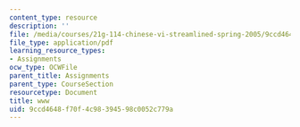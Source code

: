 ```yaml
---
content_type: resource
description: ''
file: /media/courses/21g-114-chinese-vi-streamlined-spring-2005/9ccd4648f70f4c98394598c0052c779a_MIT21G_114S05_2_03f.pdf
file_type: application/pdf
learning_resource_types:
- Assignments
ocw_type: OCWFile
parent_title: Assignments
parent_type: CourseSection
resourcetype: Document
title: www
uid: 9ccd4648-f70f-4c98-3945-98c0052c779a
---
```

